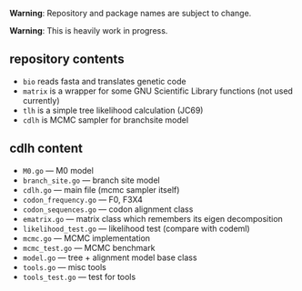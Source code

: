 **Warning**: Repository and package names are subject to change.

**Warning**: This is heavily work in progress.


## repository contents ##

* ``bio`` reads fasta and translates genetic code
* ``matrix`` is a wrapper for some GNU Scientific Library functions (not used currently)
* ``tlh`` is a simple tree likelihood calculation (JC69)
* ``cdlh`` is MCMC sampler for branchsite model

## cdlh content ##

* ``M0.go`` — M0 model
* ``branch_site.go`` — branch site model
* ``cdlh.go`` — main file (mcmc sampler itself)
* ``codon_frequency.go`` — F0, F3X4
* ``codon_sequences.go`` — codon alignment class
* ``ematrix.go`` — matrix class which remembers its eigen decomposition
* ``likelihood_test.go`` — likelihood test (compare with codeml)
* ``mcmc.go`` — MCMC implementation
* ``mcmc_test.go`` — MCMC benchmark
* ``model.go`` — tree + alignment model base class
* ``tools.go`` — misc tools
* ``tools_test.go`` — test for tools